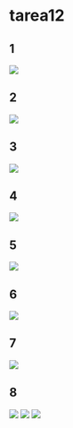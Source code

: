 # tarea12

## 1
![](img11/1.png)
## 2
![](img11/2.png)
## 3
![](img11/3.png)
## 4
![](img11/4.png)
## 5
![](img11/5.png)
## 6
![](img11/6.png)
## 7
![](img11/7.png)
## 8
![](img11/8.png)
![](img11/9.png)
![](img11/10.png)
